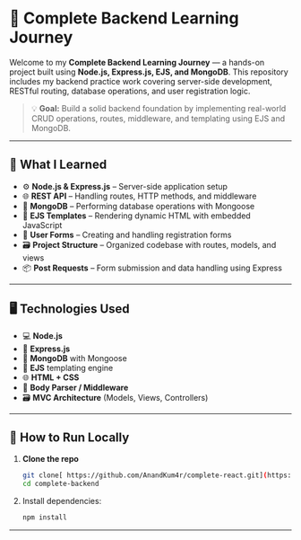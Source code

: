 # 🚀 Complete Backend Learning Journey

Welcome to my **Complete Backend Learning Journey** — a hands-on project built using **Node.js, Express.js, EJS, and MongoDB**. This repository includes my backend practice work covering server-side development, RESTful routing, database operations, and user registration logic.

> 💡 **Goal:** Build a solid backend foundation by implementing real-world CRUD operations, routes, middleware, and templating using EJS and MongoDB.

---

## 🧠 What I Learned

- ⚙️ **Node.js & Express.js** – Server-side application setup
- 🌐 **REST API** – Handling routes, HTTP methods, and middleware
- 🧩 **MongoDB** – Performing database operations with Mongoose
- 📄 **EJS Templates** – Rendering dynamic HTML with embedded JavaScript
- 🔐 **User Forms** – Creating and handling registration forms
- 🗃️ **Project Structure** – Organized codebase with routes, models, and views
- 📦 **Post Requests** – Form submission and data handling using Express

---

## 🖥️ Technologies Used

- 💻 **Node.js**
- 🚀 **Express.js**
- 🧠 **MongoDB** with Mongoose
- 🎨 **EJS** templating engine
- 🌐 **HTML + CSS**
- 🔐 **Body Parser / Middleware**
- 🗃️ **MVC Architecture** (Models, Views, Controllers)

---

## 🔄 How to Run Locally

1. **Clone the repo**
   ```bash
   git clone[ https://github.com/AnandKum4r/complete-react.git](https://github.com/AnandKum4r/Complete-Backend.git)
   cd complete-backend
   ```
   
2. Install dependencies:
    ```bash
    npm install
    ```

---
